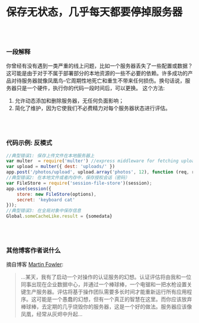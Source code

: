 # 保存无状态，几乎每天都要停掉服务器

<br/><br/>


### 一段解释

你曾经有没有遇到一类严重的线上问题，比如一个服务器丢失了一些配置或数据？这可能是由于对于不属于部署部分的本地资源的一些不必要的依赖。许多成功的产品对待服务器就像凤凰鸟–它周期性地死亡和重生不带来任何损伤。换句话说，服务器只是一个硬件，执行你的代码一段时间后，可以更换。
这个方法:
1. 允许动态添加和删除服务器，无任何负面影响； 
2. 简化了维护，因为它使我们不必费精力对每个服务器状态进行评估。

<br/><br/>


### 代码示例: 反模式

```javascript
//典型错误1: 保存上传文件在本地服务器上
var multer  = require('multer') //express middleware for fetching uploads
var upload = multer({ dest: 'uploads/' })
app.post('/photos/upload', upload.array('photos', 12), function (req, res, next) {})
//典型错误2: 在本地文件或者内存中，保存授权会话（密码）
var FileStore = require('session-file-store')(session);
app.use(session({
    store: new FileStore(options),
    secret: 'keyboard cat'
}));
//典型错误3: 在全局对象中保存信息
Global.someCacheLike.result = {somedata}
```

<br/><br/>

### 其他博客作者说什么
摘自博客 [Martin Fowler](https://martinfowler.com/bliki/PhoenixServer.html):
> ...某天，我有了启动一个对操作的认证服务的幻想。认证评估将由我和一位同事出现在企业数据中心，并通过一个棒球棒，一个电锯和一把水枪设置关键生产服务器。评估将基于操作团队需要多长时间才能重新运行所有应用程序。这可能是一个愚蠢的幻想，但有一个真正的智慧在这里。而你应该放弃棒球棒，去定期的几乎烧毁你的服务器，这是一个好的做法。服务器应该像凤凰，经常从灰烬中升起...
 
<br/><br/>
